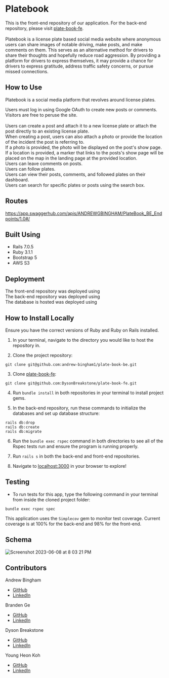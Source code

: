 # Platebook
This is the front-end repository of our application. For the back-end repository, please visit [plate-book-fe](https://github.com/andrew-bingham1/plate-book-be).\
\
Platebook is a license plate based social media website where anonymous users can share images of notable driving, make posts, and make comments on them. This serves as an alternative method for drivers to share their thoughts and hopefully reduce road aggression. By providing a platform for drivers to express themselves, it may provide a chance for drivers to express gratitude, address traffic safety concerns, or pursue missed connections.

## How to Use
Platebook is a social media platform that revolves around license plates.

Users must log in using Google OAuth to create new posts or comments.\
Visitors are free to peruse the site.\
\
Users can create a post and attach it to a new license plate or attach the post directly to an existing license plate.\
When creating a post, users can also attach a photo or provide the location of the incident the post is referring to.\
If a photo is provided, the photo will be displayed on the post's show page.\
If a location is provided, a marker that links to the posts's show page will be placed on the map in the landing page at the provided location.\
Users can leave comments on posts.\
Users can follow plates.\
Users can view their posts, comments, and followed plates on their dashboard.\
Users can search for specific plates or posts using the search box.

## Routes
https://app.swaggerhub.com/apis/ANDREWGBINGHAM/PlateBook_BE_Endpoints/1.0#/

## Built Using
* Rails 7.0.5
* Ruby 3.1.1
* Bootstrap 5
* AWS S3

## Deployment
The front-end repository was deployed using\
The back-end repository was deployed using\
The database is hosted was deployed using

## How to Install Locally
Ensure you have the correct versions of Ruby and Ruby on Rails installed.

1. In your terminal, navigate to the directory you would like to host the repository in.

2. Clone the project repository:
```
git clone git@github.com:andrew-bingham1/plate-book-be.git
```
3. Clone [plate-book-fe](https://github.com/DysonBreakstone/plate-book-fe):
```
git clone git@github.com:DysonBreakstone/plate-book-fe.git
```
4. Run `bundle install` in both repositories in your terminal to install project gems.

5. In the back-end repository, run these commands to initialize the databases and set up database structure:

```
rails db:drop
rails db:create
rails db:migrate
```

6. Run the `bundle exec rspec` command in both directories to see all of the Rspec tests run and ensure the program is running properly.

7. Run `rails s` in both the back-end and front-end repositories.

8. Navigate to [localhost:3000](http://localhost:3000/) in your browser to explore!

## Testing

- To run tests for this app, type the following command in your terminal from inside the cloned project folder:

```
bundle exec rspec spec
```

This application uses the `Simplecov` gem to monitor test coverage. Current coverage is at 100% for the back-end and 98% for the front-end.
## Schema 
![Screenshot 2023-06-08 at 8 03 21 PM](https://github.com/andrew-bingham1/plate-book-be/assets/119075417/99a83a97-6889-4e66-a4ae-e0dc24f4952c)
## Contributors

Andrew Bingham

- [GitHub](https://github.com/andrew-bingham1)
- [LinkedIn](https://www.linkedin.com/in/andrew-bingham1/)

Branden Ge

- [GitHub](https://github.com/brandenge)
- [LinkedIn](https://www.linkedin.com/in/brandenge/)

Dyson Breakstone

- [GitHub](https://github.com/DysonBreakstone/plate-book-fe)
- [LinkedIn](https://www.linkedin.com/in/dyson-breakstone-4978291a2)

Young Heon Koh

- [GitHub](https://github.com/kohyoungheon)
- [LinkedIn](https://www.linkedin.com/in/kohyoungheon/)
